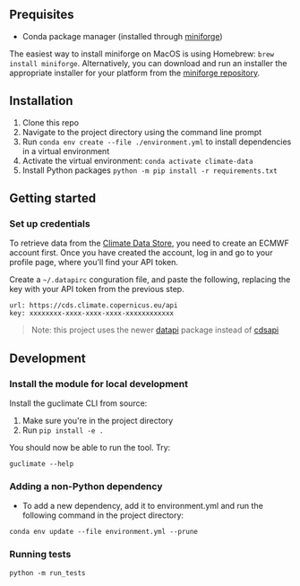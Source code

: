 ## Prequisites

* Conda package manager (installed through [miniforge](https://github.com/conda-forge/miniforge))

The easiest way to install miniforge on MacOS is using Homebrew: `brew install miniforge`. Alternatively, you can download and run an installer the appropriate installer for your platform from the [miniforge repository](https://github.com/conda-forge/miniforge).

## Installation

1. Clone this repo
2. Navigate to the project directory using the command line prompt
3. Run `conda env create --file ./environment.yml` to install dependencies in a virtual environment
4. Activate the virtual environment: `conda activate climate-data`
5. Install Python packages `python -m pip install -r requirements.txt`

## Getting started

### Set up credentials

To retrieve data from the [Climate Data Store](https://cds.climate.copernicus.eu/), you need to create an ECMWF account first. Once you have created the account, log in and go to your profile page, where you'll find your API token.

Create a `~/.datapirc` conguration file, and paste the following, replacing the key with your API token from the previous step.

```
url: https://cds.climate.copernicus.eu/api
key: xxxxxxxx-xxxx-xxxx-xxxx-xxxxxxxxxxxx
```

> Note: this project uses the newer [datapi](https://github.com/ecmwf-projects/datapi?tab=readme-ov-file) package instead of [cdsapi](https://github.com/ecmwf/cdsapi)

## Development

### Install the module for local development

Install the guclimate CLI from source:
1. Make sure you're in the project directory
2. Run `pip install -e .`

You should now be able to run the tool. Try:
```
guclimate --help
```

### Adding a non-Python dependency

* To add a new dependency, add it to environment.yml and run the following command in the project directory:

```
conda env update --file environment.yml --prune
```

### Running tests

```
python -m run_tests
```
